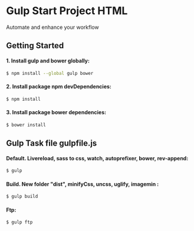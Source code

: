 <h1>Gulp Start Project HTML</h1>
Automate and enhance your workflow



## Getting Started

#### 1. Install gulp and bower globally:

```sh
$ npm install --global gulp bower
```

#### 2. Install package  npm devDependencies:

```sh
$ npm install
```

#### 3. Install package  bower dependencies:

```sh
$ bower install
```

## Gulp Task file gulpfile.js

#### Default. Livereload, sass to css, watch, autoprefixer, bower, rev-append:

```sh
$ gulp
```

#### Build. New folder "dist", minifyCss, uncss, uglify, imagemin :

```sh
$ gulp build
```

#### Ftp:

```sh
$ gulp ftp
```
